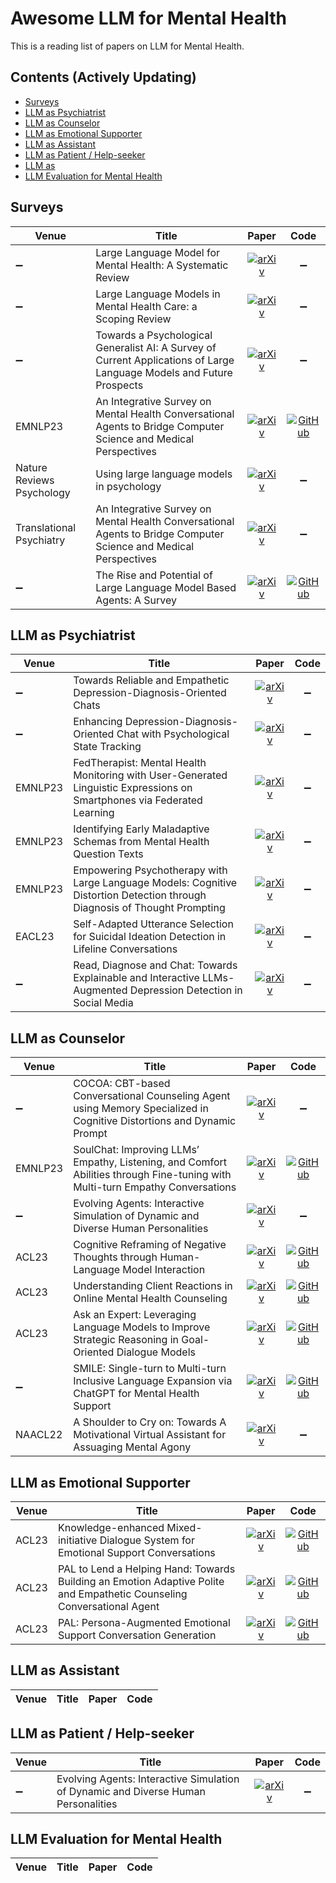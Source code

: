 # Awesome LLM for Mental Health

This is a reading list of papers on LLM for Mental Health.

## Contents (Actively Updating)

- [Surveys](#surveys)
- [LLM as Psychiatrist](#llm-as-psychiatrist)
- [LLM as Counselor](#llm-as-counselor)
- [LLM as Emotional Supporter](#llm-as-emotional-supporter)
- [LLM as Assistant](#llm-as-assistant)
- [LLM as Patient / Help-seeker](#llm-as-patient--help-seeker)
- [LLM as](#llm-as)
- [LLM Evaluation for Mental Health](#llm-evaluation-for-mental-health)

## Surveys

| **Venue** | **Title** | **Paper** | **Code** |
| --------- | --------- |:---------:|:--------:|
| :heavy_minus_sign: |Large Language Model for Mental Health: A Systematic Review|[![arXiv](https://img.shields.io/badge/arXiv-2401.02984-b31b1b.svg)](https://arxiv.org/abs/2401.02984)|:heavy_minus_sign:|
| :heavy_minus_sign: |Large Language Models in Mental Health Care: a Scoping Review|[![arXiv](https://img.shields.io/badge/arXiv-2403.15401-b31b1b.svg)](https://arxiv.org/abs/2403.15401)|:heavy_minus_sign:|
| :heavy_minus_sign: |Towards a Psychological Generalist AI: A Survey of Current Applications of Large Language Models and Future Prospects|[![arXiv](https://img.shields.io/badge/arXiv-2312.04578-b31b1b.svg)](https://arxiv.org/abs/2312.04578)|:heavy_minus_sign:|
| EMNLP23 |An Integrative Survey on Mental Health Conversational Agents to Bridge Computer Science and Medical Perspectives|[![arXiv](https://img.shields.io/badge/paper-link-b31b1b.svg)](https://aclanthology.org/2023.emnlp-main.698/)|[![GitHub](https://img.shields.io/github/stars/jeffreych0/mental_chatbot_survey)](https://github.com/jeffreych0/mental_chatbot_survey)|
| Nature Reviews Psychology |Using large language models in psychology|[![arXiv](https://img.shields.io/badge/paper-link-b31b1b.svg)](https://www.nature.com/articles/s44159-023-00241-5)|:heavy_minus_sign:|
| Translational Psychiatry |An Integrative Survey on Mental Health Conversational Agents to Bridge Computer Science and Medical Perspectives|[![arXiv](https://img.shields.io/badge/paper-link-b31b1b.svg)](https://www.nature.com/articles/s41398-023-02592-2/)|:heavy_minus_sign:|
| :heavy_minus_sign: |The Rise and Potential of Large Language Model Based Agents: A Survey|[![arXiv](https://img.shields.io/badge/arXiv-2309.07864-b31b1b.svg)](https://arxiv.org/abs/2309.07864)|[![GitHub](https://img.shields.io/github/stars/WooooDyy/LLM-Agent-Paper-List)](https://github.com/WooooDyy/LLM-Agent-Paper-List)|

## LLM as Psychiatrist

| **Venue** | **Title** | **Paper** | **Code** |
| --------- | --------- |:---------:|:--------:|
| :heavy_minus_sign: |Towards Reliable and Empathetic Depression-Diagnosis-Oriented Chats|[![arXiv](https://img.shields.io/badge/arXiv-2404.05012-b31b1b.svg)](https://arxiv.org/abs/2404.05012)|:heavy_minus_sign:|
| :heavy_minus_sign: |Enhancing Depression-Diagnosis-Oriented Chat with Psychological State Tracking|[![arXiv](https://img.shields.io/badge/arXiv-2403.09717-b31b1b.svg)](https://arxiv.org/abs/2403.09717)|:heavy_minus_sign:|
| EMNLP23 |FedTherapist: Mental Health Monitoring with User-Generated Linguistic Expressions on Smartphones via Federated Learning|[![arXiv](https://img.shields.io/badge/paper-link-b31b1b.svg)](https://aclanthology.org/2023.emnlp-main.734/)|:heavy_minus_sign:|
| EMNLP23 |Identifying Early Maladaptive Schemas from Mental Health Question Texts|[![arXiv](https://img.shields.io/badge/paper-link-b31b1b.svg)](https://aclanthology.org/2023.findings-emnlp.792/)|:heavy_minus_sign:|
| EMNLP23 |Empowering Psychotherapy with Large Language Models: Cognitive Distortion Detection through Diagnosis of Thought Prompting|[![arXiv](https://img.shields.io/badge/paper-link-b31b1b.svg)](https://aclanthology.org/2023.findings-emnlp.284/)|:heavy_minus_sign:|
| EACL23 |Self-Adapted Utterance Selection for Suicidal Ideation Detection in Lifeline Conversations|[![arXiv](https://img.shields.io/badge/paper-link-b31b1b.svg)](https://aclanthology.org/2023.eacl-main.105/)|:heavy_minus_sign:|
| :heavy_minus_sign: |Read, Diagnose and Chat: Towards Explainable and Interactive LLMs-Augmented Depression Detection in Social Media|[![arXiv](https://img.shields.io/badge/arXiv-2305.05138-b31b1b.svg)](https://arxiv.org/abs/2305.05138)|:heavy_minus_sign:|


## LLM as Counselor

| **Venue** | **Title** | **Paper** | **Code** |
| --------- | --------- |:---------:|:--------:|
| :heavy_minus_sign: |COCOA: CBT-based Conversational Counseling Agent using Memory Specialized in Cognitive Distortions and Dynamic Prompt|[![arXiv](https://img.shields.io/badge/arXiv-2402.17546-b31b1b.svg)](https://arxiv.org/abs/2402.17546)|:heavy_minus_sign:|
| EMNLP23 |SoulChat: Improving LLMs’ Empathy, Listening, and Comfort Abilities through Fine-tuning with Multi-turn Empathy Conversations|[![arXiv](https://img.shields.io/badge/paper-link-b31b1b.svg)](https://aclanthology.org/2023.findings-emnlp.83/)|[![GitHub](https://img.shields.io/github/stars/scutcyr/SoulChat)](https://github.com/scutcyr/SoulChat)|
| :heavy_minus_sign: |Evolving Agents: Interactive Simulation of Dynamic and Diverse Human Personalities|[![arXiv](https://img.shields.io/badge/arXiv-2404.02718-b31b1b.svg)](https://arxiv.org/abs/2404.02718)|:heavy_minus_sign:|
| ACL23 |Cognitive Reframing of Negative Thoughts through Human-Language Model Interaction|[![arXiv](https://img.shields.io/badge/paper-link-b31b1b.svg)](https://aclanthology.org/2023.acl-long.555/)|[![GitHub](https://img.shields.io/github/stars/behavioral-data/Cognitive-Reframing)](https://github.com/behavioral-data/Cognitive-Reframing)|
| ACL23 |Understanding Client Reactions in Online Mental Health Counseling|[![arXiv](https://img.shields.io/badge/paper-link-b31b1b.svg)](https://aclanthology.org/2023.acl-long.577/)|[![GitHub](https://img.shields.io/github/stars/dll-wu/Client-Reactions)](https://github.com/dll-wu/Client-Reactions)|
| ACL23 |Ask an Expert: Leveraging Language Models to Improve Strategic Reasoning in Goal-Oriented Dialogue Models|[![arXiv](https://img.shields.io/badge/paper-link-b31b1b.svg)](https://aclanthology.org/2023.findings-acl.417/)|[![GitHub](https://img.shields.io/github/stars/qzx7/bbmhreasoning)](https://github.com/qzx7/bbmhreasoning)|
| :heavy_minus_sign: |SMILE: Single-turn to Multi-turn Inclusive Language Expansion via ChatGPT for Mental Health Support|[![arXiv](https://img.shields.io/badge/arXiv-2305.00450-b31b1b.svg)](https://arxiv.org/abs/2305.00450)|[![GitHub](https://img.shields.io/github/stars/qiuhuachuan/smile)](https://github.com/qiuhuachuan/smile)|
| NAACL22 |A Shoulder to Cry on: Towards A Motivational Virtual Assistant for Assuaging Mental Agony|[![arXiv](https://img.shields.io/badge/paper-link-b31b1b.svg)](https://aclanthology.org/2022.naacl-main.174/)|:heavy_minus_sign:|

## LLM as Emotional Supporter

| **Venue** | **Title** | **Paper** | **Code** |
| --------- | --------- |:---------:|:--------:|
| ACL23 |Knowledge-enhanced Mixed-initiative Dialogue System for Emotional Support Conversations|[![arXiv](https://img.shields.io/badge/paper-link-b31b1b.svg)](https://aclanthology.org/2023.acl-long.225/)|[![GitHub](https://img.shields.io/github/stars/dengyang17/KEMI)](https://github.com/dengyang17/KEMI)|
| ACL23 |PAL to Lend a Helping Hand: Towards Building an Emotion Adaptive Polite and Empathetic Counseling Conversational Agent|[![arXiv](https://img.shields.io/badge/paper-link-b31b1b.svg)](https://aclanthology.org/2023.acl-long.685/)|[![GitHub](https://img.shields.io/github/stars/Mishrakshitij/PAL)](https://github.com/Mishrakshitij/PAL)|
| ACL23 |PAL: Persona-Augmented Emotional Support Conversation Generation|[![arXiv](https://img.shields.io/badge/paper-link-b31b1b.svg)](https://aclanthology.org/2023.findings-acl.34/)|[![GitHub](https://img.shields.io/github/stars/chengjl19/PAL)](https://github.com/chengjl19/PAL)|

## LLM as Assistant

| **Venue** | **Title** | **Paper** | **Code** |
| --------- | --------- |:---------:|:--------:|

## LLM as Patient / Help-seeker

| **Venue** | **Title** | **Paper** | **Code** |
| --------- | --------- |:---------:|:--------:|
| :heavy_minus_sign: |Evolving Agents: Interactive Simulation of Dynamic and Diverse Human Personalities|[![arXiv](https://img.shields.io/badge/arXiv-2404.02718-b31b1b.svg)](https://arxiv.org/abs/2404.02718)|:heavy_minus_sign:|

## LLM Evaluation for Mental Health

| **Venue** | **Title** | **Paper** | **Code** |
| --------- | --------- |:---------:|:--------:|
